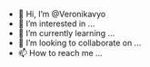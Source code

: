 - 👋 Hi, I’m @Veronikavyo
- 👀 I’m interested in ...
- 🌱 I’m currently learning ...
- 💞️ I’m looking to collaborate on ...
- 📫 How to reach me ...

<!---
Veronikavyo/Veronikavyo is a ✨ special ✨ repository because its `README.md` (this file) appears on your GitHub profile.
You can click the Preview link to take a look at your changes.
--->
